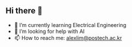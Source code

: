 ## Hi there 👋

- 🌱 I’m currently learning Electrical Engineering
- 🤔 I’m looking for help with AI
- 📫 How to reach me: alexlim@postech.ac.kr

<!--
**alexhjlim10/alexhjlim10** is a ✨ _special_ ✨ repository because its `README.md` (this file) appears on your GitHub profile.

Here are some ideas to get you started:


-->
<!-- 
```py
def fibo(n):
    return fibo(n-1)
```

$$
f(x +y) = f(x) + f(y)
$$
 -->
